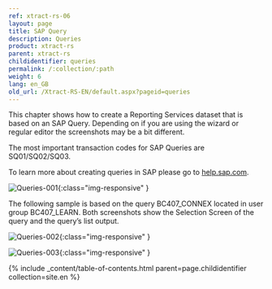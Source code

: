 ```yaml
---
ref: xtract-rs-06
layout: page
title: SAP Query
description: Queries
product: xtract-rs
parent: xtract-rs
childidentifier: queries
permalink: /:collection/:path
weight: 6
lang: en_GB
old_url: /Xtract-RS-EN/default.aspx?pageid=queries
---
```


This chapter shows how to create a Reporting Services dataset that is based on an SAP Query. Depending on if you are using the wizard or regular editor the screenshots may be a bit different.

The most important transaction codes for SAP Queries are SQ01/SQ02/SQ03.

To learn more about creating queries in SAP please go to [help.sap.com](https://help.sap.com/viewer/).

![Queries-001](/img/content/Queries-001.png){:class="img-responsive" }

The following sample is based on the query BC407_CONNEX located in user group BC407_LEARN. Both screenshots show the Selection Screen of the query and the query’s list output.

![Queries-002](/img/content/Queries-002.png){:class="img-responsive" }

![Queries-003](/img/content/Queries-003.png){:class="img-responsive" }

{% include _content/table-of-contents.html parent=page.childidentifier collection=site.en %}